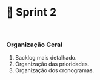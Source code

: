 # 📅 Sprint 2
<br>

### Organização Geral  
1. Backlog mais detalhado.  
2. Organização das prioridades.  
3. Organização dos cronogramas.  
